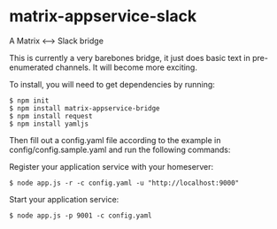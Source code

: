 # matrix-appservice-slack
A Matrix &lt;--> Slack bridge

This is currently a very barebones bridge, it just does basic text in
pre-enumerated channels. It will become more exciting.

To install, you will need to get dependencies by running:
```
$ npm init
$ npm install matrix-appservice-bridge
$ npm install request
$ npm install yamljs
```

Then fill out a config.yaml file according to the example in
config/config.sample.yaml and run the following commands:

Register your application service with your homeserver:
```
$ node app.js -r -c config.yaml -u "http://localhost:9000"
```

Start your application service:
```
$ node app.js -p 9001 -c config.yaml
```
